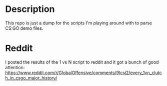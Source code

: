 # Description

This repo is just a dump for the scripts I'm playing around with to parse CS:GO demo files.

# Reddit

I posted the results of the 1 vs N script to reddit and it got a bunch of good attention: https://www.reddit.com/r/GlobalOffensive/comments/9lcsj2/every_1vn_clutch_in_csgo_major_history/
